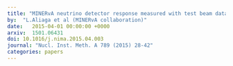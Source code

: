 ```yaml
---
title: "MINERvA neutrino detector response measured with test beam data"
by:  "L.Aliaga et al (MINERvA collaboration)"
date:   2015-04-01 00:00:00 +0000
arxiv:  1501.06431
doi: 10.1016/j.nima.2015.04.003
journal: "Nucl. Inst. Meth. A 789 (2015) 28-42"
categories: papers
---
```



